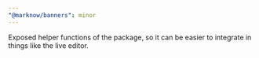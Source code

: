 ```yaml
---
"@marknow/banners": minor
---
```


Exposed helper functions of the package, so it can be easier to integrate in things like the live editor.
